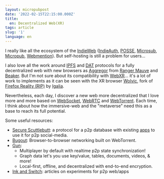 ```yaml
---
layout: micropubpost
date: '2022-02-15T22:15:00.000Z'
title:
  en: Decentralized Web(XR)
tags: article
slug: '1'
language: en
---
```


I really like all the ecosystem of the [IndieWeb](https://indieweb.org/) ([IndieAuth](https://indieweb.org/IndieAuth), [POSSE](https://indieweb.org/POSSE), [Microsub](https://indieweb.org/Microsub), [Micropub](https://indieweb.org/Micropub), [Webmention](https://webmention.net/)). But self-hosting is still a problem for users...

I also love all the work around [IPFS](https://ipfs.io/) and [DAT](https://dat-ecosystem.org/) protocols for a fully decentralized web with new browsers as [Aggregor](https://agregore.mauve.moe/) from [Ranger Mauve](https://ranger.mauve.moe/) and [Beaker](https://beakerbrowser.com/). But I'm not sure about its compatibility with [WebXR](https://immersive-web.github.io/webxr/)... it's a lot of work to implements as it can be seen with the XR browser [Wolvic](https://wolvic.org/), fork of [Firefox Reality (RIP)](https://mixedreality.mozilla.org/firefox-reality/) by [Igalia](https://www.igalia.com/).

Nevertheless, each day, I discover a new web more decentralized that I love more and more based on [WebSocket](https://developer.mozilla.org/en-US/docs/Web/API/WebSockets_API), [WebRTC](https://developer.mozilla.org/en-US/docs/Web/API/WebRTC_API) and [WebTorrent](https://webtorrent.io/). Each time, I think about how the immersive-web and the "metaverse" need this as a base to reach its full potential.

Some useful resources:
- [Secure Scuttlebutt](https://ssbc.github.io/scuttlebutt-protocol-guide/): a protocol for a p2p database with existing [apps](http://scuttlebot.io/apps/index.html) to use it for p2p social-media.
- [Bugout](https://github.com/chr15m/bugout/): Browser-to-browser networking built on WebTorrent.
- [Gun](https://github.com/amark/gun):
    - Multiplayer by default with realtime p2p state synchronization!
    - Graph data let's you use key/value, tables, documents, videos, & more!
    - Local-first, offline, and decentralized with end-to-end encryption.
- [Ink and Switch](https://www.inkandswitch.com/): articles on experiments for p2p web/apps